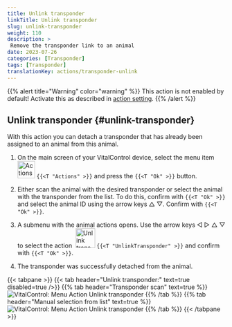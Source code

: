 ```yaml
---
title: Unlink transponder
linkTitle: Unlink transponder
slug: unlink-transponder
weight: 110
description: >
 Remove the transponder link to an animal
date: 2023-07-26
categories: [Transponder]
tags: [Transponder]
translationKey: actions/transponder-unlink
---
```

{{% alert title="Warning" color="warning" %}}
This action is not enabled by default! Activate this as described in [action setting](../setting/).
{{% /alert %}}

## Unlink transponder {#unlink-transponder}

With this action you can detach a transponder that has already been assigned to an animal from this animal.

1. On the main screen of your VitalControl device, select the menu item &nbsp;<img src="/icons/actions.svg" width="40" align="bottom" alt="Actions" /> `{{<T "Actions" >}}` and press the `{{<T "Ok" >}}` button.

2. Either scan the animal with the desired transponder or select the animal with the transponder from the list. To do this, confirm with `{{<T "Ok" >}}` and select the animal ID using the arrow keys △ ▽. Confirm with `{{<T "Ok" >}}`.

3. A submenu with the animal actions opens. Use the arrow keys ◁ ▷ △ ▽ to select the action &nbsp;<img src="/icons/actions/unlink-transponder.svg" width="45" align="bottom" alt="Unlink transponder" /> `{{<T "UnlinkTransponder" >}}` and confirm with `{{<T "Ok" >}}`.

4. The transponder was successfully detached from the animal.

{{< tabpane >}}
{{< tab header="Unlink transponder:" text=true disabled=true />}}
{{% tab header="Transponder scan" text=true %}}
![VitalControl: Menu Action Unlink transponder](../images/unlinktransponder-scan.png "Unlink transponder")
{{% /tab %}}
{{% tab header="Manual selection from list" text=true %}}
![VitalControl: Menu Action Unlink transponder](../images/unlinktransponder.png "Unlink transponder")
{{% /tab %}}
{{< /tabpane >}}

